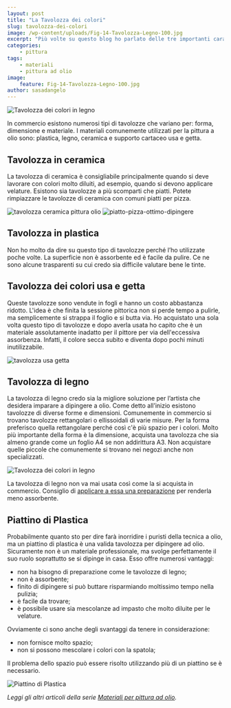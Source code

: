 ```yaml
---
layout: post
title: "La Tavolozza dei colori"
slug: tavolozza-dei-colori
image: /wp-content/uploads/Fig-14-Tavolozza-Legno-100.jpg
excerpt: "Più volte su questo blog ho parlato delle tre importanti caratteristiche del colore: hue, tono e saturazione. Il tono come sappiamo è il grado di"
categories:
    - pittura
tags:
    - materiali
    - pittura ad olio
image:
    feature: Fig-14-Tavolozza-Legno-100.jpg
author: sasadangelo
---
```


![Tavolozza dei colori in legno](https://www.disegnoepittura.it/wp-content/uploads/Fig-14-Tavolozza-Legno-100.jpg)

In commercio esistono numerosi tipi di tavolozze che variano per: forma, dimensione e materiale. I materiali comunemente utilizzati per la pittura a olio sono: plastica, legno, ceramica e supporto cartaceo usa e getta.

## Tavolozza in ceramica

La tavolozza di ceramica è consigliabile principalmente quando si deve lavorare con colori molto diluiti, ad esempio, quando si devono applicare velature. Esistono sia tavolozze a più scomparti che piatti. Potete rimpiazzare le tavolozze di ceramica con comuni piatti per pizza.

![tavolozza ceramica pittura olio](https://www.disegnoepittura.it/wp-content/uploads/tavolozza-ceramica-pittura-olio.jpg "tavolozza ceramica pittura olio") ![](https://www.disegnoepittura.it/wp-content/uploads/piatto-pizza-ottimo-dipingere.jpg "piatto-pizza-ottimo-dipingere")

## Tavolozza in plastica

Non ho molto da dire su questo tipo di tavolozze perché l’ho utilizzate poche volte. La superficie non è assorbente ed è facile da pulire. Ce ne sono alcune trasparenti su cui credo sia difficile valutare bene le tinte.

## Tavolozza dei colori usa e getta

Queste tavolozze sono vendute in fogli e hanno un costo abbastanza ridotto. L'idea è che finita la sessione pittorica non si perde tempo a pulirle, ma semplicemente si strappa il foglio e si butta via. Ho acquistato una sola volta questo tipo di tavolozze e dopo averla usata ho capito che è un materiale assolutamente inadatto per il pittore per via dell'eccessiva assorbenza. Infatti, il colore secca subito e diventa dopo pochi minuti inutilizzabile.

![tavolozza usa getta](https://www.disegnoepittura.it/wp-content/uploads/tavolozza-usa-getta.jpg "tavolozza usa getta")

## Tavolozza di legno

La tavolozza di legno credo sia la migliore soluzione per l’artista che desidera imparare a dipingere a olio. Come detto all’inizio esistono tavolozze di diverse forme e dimensioni. Comunemente in commercio si trovano tavolozze rettangolari o ellissoidali di varie misure. Per la forma preferisco quella rettangolare perché così c'è più spazio per i colori. Molto più importante della forma è la dimensione, acquista una tavolozza che sia almeno grande come un foglio A4 se non addirittura A3. Non acquistare quelle piccole che comunemente si trovano nei negozi anche non specializzati.

![Tavolozza dei colori in legno](https://www.disegnoepittura.it/wp-content/uploads/pulire-tavolozza-9.jpg "Tavolozza dei colori in legno")

La tavolozza di legno non va mai usata così come la si acquista in commercio. Consiglio di [applicare a essa una preparazione](https://www.disegnoepittura.it/tavolozza-dei-colori-olio/) per renderla meno assorbente.

## Piattino di Plastica

Probabilmente quanto sto per dire farà inorridire i puristi della tecnica a olio, ma un piattino di plastica è una valida tavolozza per dipingere ad olio. Sicuramente non è un materiale professionale, ma svolge perfettamente il suo ruolo soprattutto se si dipinge in casa. Esso offre numerosi vantaggi:

- non ha bisogno di preparazione come le tavolozze di legno;
- non è assorbente;
- finito di dipingere si può buttare risparmiando moltissimo tempo nella pulizia;
- è facile da trovare;
- è possibile usare sia mescolanze ad impasto che molto diluite per le velature.

Ovviamente ci sono anche degli svantaggi da tenere in considerazione:

- non fornisce molto spazio;
- non si possono mescolare i colori con la spatola;

Il problema dello spazio può essere risolto utilizzando più di un piattino se è necessario.

![Piattino di Plastica](https://www.disegnoepittura.it/wp-content/uploads/Fig-15-Piattino-Plastica-450.jpg)

_Leggi gli altri articoli della serie [Materiali per pittura ad olio](/materiali-per-pittura-ad-olio/ "Materiali per pittura ad olio")._
